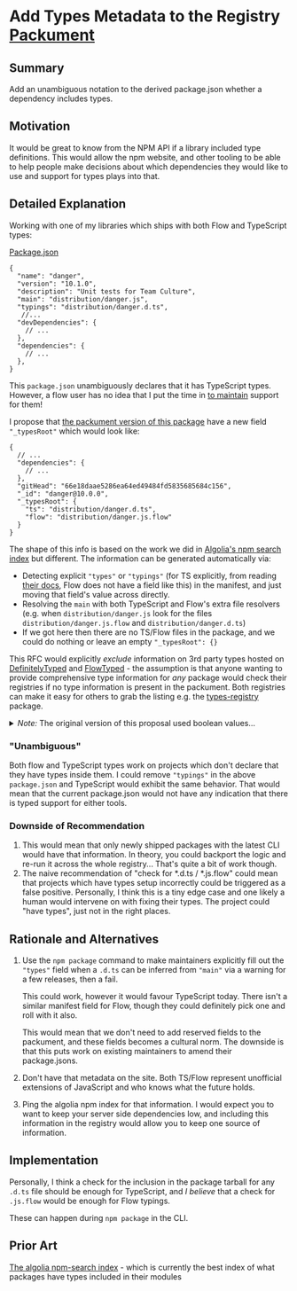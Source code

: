 # Add Types Metadata to the Registry [Packument](https://github.com/npm/registry/blob/master/docs/REGISTRY-API.md#package-endpoints)

## Summary

Add an unambiguous notation to the derived package.json whether a dependency includes types.

## Motivation

It would be great to know from the NPM API if a library included type definitions. This would allow the npm website, and other tooling to be able to help people make decisions about which dependencies they would like to use and support for types plays into that.

## Detailed Explanation

Working with one of my libraries which ships with both Flow and TypeScript types:

[Package.json](https://github.com/danger/danger-js/blob/e7d9b6a515eabe0488a5f0ec196319c7fbe479b0/package.json)

```json5
{
  "name": "danger",
  "version": "10.1.0",
  "description": "Unit tests for Team Culture",
  "main": "distribution/danger.js",
  "typings": "distribution/danger.d.ts",
   //... 
  "devDependencies": {
    // ...
  },
  "dependencies": {
    // ...
  },
}
```

This `package.json` unambiguously declares that it has TypeScript types. However, a flow user has no idea that I put the time in [to maintain](https://unpkg.com/browse/danger@10.1.0/distribution/danger.js.flow) support for them!

I propose that [the packument version of this package](https://registry.npmjs.org/danger/10.1.0) have a new field `"_typesRoot"` which would look like:

```json5
{
  // ...
  "dependencies": {
    // ...
  },
  "gitHead": "66e18daae5286ea64ed49484fd5835685684c156",
  "_id": "danger@10.0.0",
  "_typesRoot": {
    "ts": "distribution/danger.d.ts",
    "flow": "distribution/danger.js.flow"
  }
}

```

The shape of this info is based on the work we did in [Algolia's npm search index](https://github.com/algolia/npm-search/pull/346) but different. The information can be generated automatically via:

- Detecting explicit `"types"` or `"typings"` (for TS explicitly, from reading [their docs](https://flow.org/en/docs/declarations/), Flow does not have a field like this) in the manifest, and just moving that field's value across directly.
- Resolving the `main` with both TypeScript and Flow's extra file resolvers (e.g. when `distribution/danger.js` look for the files `distribution/danger.js.flow` and `distribution/danger.d.ts`)
- If we got here then there are no TS/Flow files in the package, and we could do nothing or leave an empty `"_typesRoot": {}`

This RFC would explicitly _exclude_ information on 3rd party types hosted on [DefinitelyTyped](https://github.com/DefinitelyTyped/) and [FlowTyped](https://github.com/flow-typed/flow-typed) - the assumption is that anyone wanting to provide comprehensive type information for _any_ package would check their registries if no type information is present in the packument. Both registries can make it easy for others to grab the listing e.g. the [types-registry](https://www.npmjs.com/package/types-registry) package.

<details>
  <summary><i>Note:</i> The original version of this proposal used boolean values...</summary>
    
Which assumed that API clients would do some of the work themselves to get the root of the types:

```json
"_types": {
  "ts": "included",
  "flow": "included"
}
```

We can already do the work ahead of time, and `_typeRoots` is less likely to have conflicts in the registry I imagine.
</details>

### "Unambiguous"

Both flow and TypeScript types work on projects which don't declare that they have types inside them. I could remove `"typings"` in the above `package.json` and TypeScript would exhibit the same behavior. That would mean that the current package.json would not have any indication that there is typed support for either tools.

### Downside of Recommendation

1. This would mean that only newly shipped packages with the latest CLI would have that information. In theory, you could backport the logic and re-run it across the whole registry... That's quite a bit of work though.
1. The naive recommendation of "check for *.d.ts / *.js.flow" could mean that projects which have types setup incorrectly could be triggered as a false positive. Personally, I think this is a tiny edge case and one likely a human would intervene on with fixing their types. The project could "have types", just not in the right places.

## Rationale and Alternatives

1. Use the `npm package` command to make maintainers explicitly fill out the `"types"` field when a `.d.ts` can be inferred from `"main"` via a warning for a few releases, then a fail.  

   This could work, however it would favour TypeScript today. There isn't a similar manifest field for Flow, though they could definitely pick one and roll with it also. 
  
   This would mean that we don't need to add reserved fields to the packument, and these fields becomes a cultural norm. The downside is that this puts work on existing maintainers to amend their package.jsons. 

1. Don't have that metadata on the site. Both TS/Flow represent unofficial extensions of JavaScript and who knows what the future holds.
1. Ping the algolia npm index for that information. I would expect you to want to keep your server side dependencies low, and including this information in the registry would allow you to keep one source of information.

## Implementation

Personally, I think a check for the inclusion in the package tarball for any `.d.ts` file should be enough for TypeScript, and _I believe_ that a check for `.js.flow` would be enough for Flow typings. 

These can happen during `npm package` in the CLI.

## Prior Art

[The algolia npm-search index](https://github.com/algolia/npm-search/) - which is currently the best index of what packages have types included in their modules
